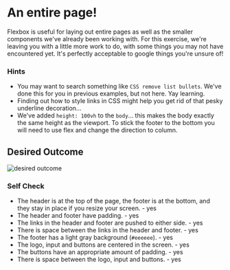 # An entire page!

Flexbox is useful for laying out entire pages as well as the smaller components we've already been working with. For this exercise, we're leaving you with a little more work to do, with some things you may not have encountered yet. It's perfectly acceptable to google things you're unsure of!

### Hints
- You may want to search something like `CSS remove list bullets`.  We've done this for you in previous examples, but not here. Yay learning.
- Finding out how to style links in CSS might help you get rid of that pesky underline decoration...
- We've added `height: 100vh` to the `body`... this makes the body exactly the same height as the viewport. To stick the footer to the bottom you will need to use flex and change the direction to column.

## Desired Outcome
![desired outcome](./desired-outcome.png)

### Self Check

- The header is at the top of the page, the footer is at the bottom, and they stay in place if you resize your screen. - yes
- The header and footer have padding. - yes
- The links in the header and footer are pushed to either side. - yes
- There is space between the links in the header and footer. - yes
- The footer has a light gray background (`#eeeeee`). - yes
- The logo, input and buttons are centered in the screen. - yes
- The buttons have an appropriate amount of padding. - yes
- There is space between the logo, input and buttons. - yes
